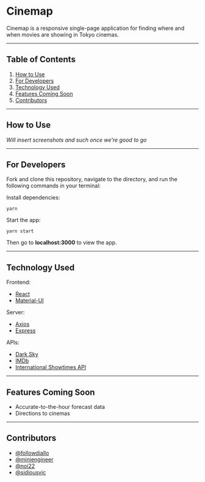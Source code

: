 # Cinemap

Cinemap is a responsive single-page application for finding where and when movies are showing in Tokyo cinemas.

---

## Table of Contents

1. [How to Use](#how-to-use) <!-- Title pending -->
2. [For Developers](#setup-getting-started)
3. [Technology Used](#technology-used)
4. [Features Coming Soon](#features-coming-soon)
5. [Contributors](#contributors)

---

## How to Use

_*Will insert screenshots and such once we're good to go*_

---

## For Developers

Fork and clone this repository, navigate to the directory, and run the following commands in your terminal:

Install dependencies:

```
yarn
```

Start the app:

```
yarn start
```

Then go to **localhost:3000** to view the app.

---

## Technology Used

Frontend:

- [React](https://reactjs.org/)
- [Material-UI](https://material-ui.com/)

Server:

- [Axios](https://github.com/axios/axios)
- [Express](https://expressjs.com/)

APIs:

- [Dark Sky](https://english.api.rakuten.net/darkskyapis/api/dark-sky)
- [IMDb](https://english.api.rakuten.net/apidojo/api/imdb8)
- [International Showtimes API](https://www.internationalshowtimes.com/)

---

## Features Coming Soon

- Accurate-to-the-hour forecast data
- Directions to cinemas

---

## Contributors

- [@followdiallo](https://github.com/followdiallo)
- [@miniengineer](https://github.com/miniengineer)
- [@noi22](https://github.com/noi22)
- [@sidiousvic](https://github.com/sidiousvic)
